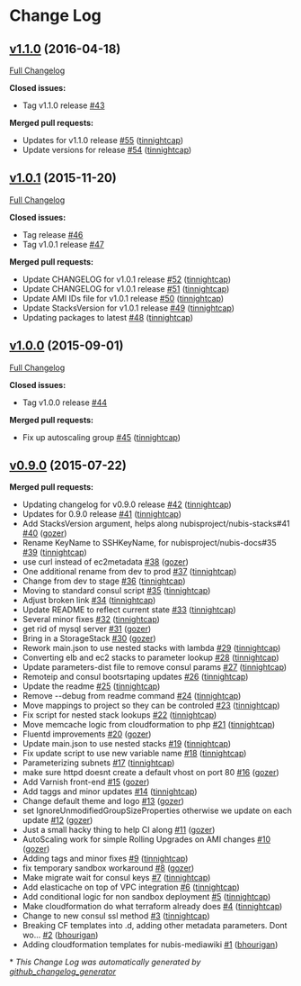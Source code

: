 # Change Log

## [v1.1.0](https://github.com/nubisproject/nubis-mediawiki/tree/v1.1.0) (2016-04-18)
[Full Changelog](https://github.com/nubisproject/nubis-mediawiki/compare/v1.0.1...v1.1.0)

**Closed issues:**

- Tag v1.1.0 release [\#43](https://github.com/nubisproject/nubis-mediawiki/issues/43)

**Merged pull requests:**

- Updates for v1.1.0 release [\#55](https://github.com/nubisproject/nubis-mediawiki/pull/55) ([tinnightcap](https://github.com/tinnightcap))
- Update versions for  release [\#54](https://github.com/nubisproject/nubis-mediawiki/pull/54) ([tinnightcap](https://github.com/tinnightcap))

## [v1.0.1](https://github.com/nubisproject/nubis-mediawiki/tree/v1.0.1) (2015-11-20)
[Full Changelog](https://github.com/nubisproject/nubis-mediawiki/compare/v1.0.0...v1.0.1)

**Closed issues:**

- Tag  release [\#46](https://github.com/nubisproject/nubis-mediawiki/issues/46)
- Tag v1.0.1 release [\#47](https://github.com/nubisproject/nubis-mediawiki/issues/47)

**Merged pull requests:**

- Update CHANGELOG for v1.0.1 release [\#52](https://github.com/nubisproject/nubis-mediawiki/pull/52) ([tinnightcap](https://github.com/tinnightcap))
- Update CHANGELOG for v1.0.1 release [\#51](https://github.com/nubisproject/nubis-mediawiki/pull/51) ([tinnightcap](https://github.com/tinnightcap))
- Update AMI IDs file for v1.0.1 release [\#50](https://github.com/nubisproject/nubis-mediawiki/pull/50) ([tinnightcap](https://github.com/tinnightcap))
- Update StacksVersion for v1.0.1 release [\#49](https://github.com/nubisproject/nubis-mediawiki/pull/49) ([tinnightcap](https://github.com/tinnightcap))
- Updating packages to latest [\#48](https://github.com/nubisproject/nubis-mediawiki/pull/48) ([tinnightcap](https://github.com/tinnightcap))

## [v1.0.0](https://github.com/nubisproject/nubis-mediawiki/tree/v1.0.0) (2015-09-01)
[Full Changelog](https://github.com/nubisproject/nubis-mediawiki/compare/v0.9.0...v1.0.0)

**Closed issues:**

- Tag v1.0.0 release [\#44](https://github.com/nubisproject/nubis-mediawiki/issues/44)

**Merged pull requests:**

- Fix up autoscaling group [\#45](https://github.com/nubisproject/nubis-mediawiki/pull/45) ([tinnightcap](https://github.com/tinnightcap))

## [v0.9.0](https://github.com/nubisproject/nubis-mediawiki/tree/v0.9.0) (2015-07-22)
**Merged pull requests:**

- Updating changelog for v0.9.0 release [\#42](https://github.com/nubisproject/nubis-mediawiki/pull/42) ([tinnightcap](https://github.com/tinnightcap))
- Updates for 0.9.0 release [\#41](https://github.com/nubisproject/nubis-mediawiki/pull/41) ([tinnightcap](https://github.com/tinnightcap))
- Add StacksVersion argument, helps along nubisproject/nubis-stacks\#41 [\#40](https://github.com/nubisproject/nubis-mediawiki/pull/40) ([gozer](https://github.com/gozer))
- Rename KeyName to SSHKeyName, for nubisproject/nubis-docs\#35 [\#39](https://github.com/nubisproject/nubis-mediawiki/pull/39) ([tinnightcap](https://github.com/tinnightcap))
- use curl instead of ec2metadata [\#38](https://github.com/nubisproject/nubis-mediawiki/pull/38) ([gozer](https://github.com/gozer))
- One additional rename from dev to prod [\#37](https://github.com/nubisproject/nubis-mediawiki/pull/37) ([tinnightcap](https://github.com/tinnightcap))
- Change from dev to stage [\#36](https://github.com/nubisproject/nubis-mediawiki/pull/36) ([tinnightcap](https://github.com/tinnightcap))
- Moving to standard consul script [\#35](https://github.com/nubisproject/nubis-mediawiki/pull/35) ([tinnightcap](https://github.com/tinnightcap))
- Adjust broken link [\#34](https://github.com/nubisproject/nubis-mediawiki/pull/34) ([tinnightcap](https://github.com/tinnightcap))
- Update README to reflect current state [\#33](https://github.com/nubisproject/nubis-mediawiki/pull/33) ([tinnightcap](https://github.com/tinnightcap))
- Several minor fixes [\#32](https://github.com/nubisproject/nubis-mediawiki/pull/32) ([tinnightcap](https://github.com/tinnightcap))
- get rid of mysql server [\#31](https://github.com/nubisproject/nubis-mediawiki/pull/31) ([gozer](https://github.com/gozer))
- Bring in a StorageStack [\#30](https://github.com/nubisproject/nubis-mediawiki/pull/30) ([gozer](https://github.com/gozer))
- Rework main.json to use nested stacks with lambda [\#29](https://github.com/nubisproject/nubis-mediawiki/pull/29) ([tinnightcap](https://github.com/tinnightcap))
- Converting elb and ec2 stacks to parameter lookup [\#28](https://github.com/nubisproject/nubis-mediawiki/pull/28) ([tinnightcap](https://github.com/tinnightcap))
- Update parameters-dist file to remove consul params [\#27](https://github.com/nubisproject/nubis-mediawiki/pull/27) ([tinnightcap](https://github.com/tinnightcap))
- Remoteip and consul bootsrtaping updates [\#26](https://github.com/nubisproject/nubis-mediawiki/pull/26) ([tinnightcap](https://github.com/tinnightcap))
- Update the readme [\#25](https://github.com/nubisproject/nubis-mediawiki/pull/25) ([tinnightcap](https://github.com/tinnightcap))
- Remove --debug from readme command [\#24](https://github.com/nubisproject/nubis-mediawiki/pull/24) ([tinnightcap](https://github.com/tinnightcap))
- Move mappings to project so they can be controled [\#23](https://github.com/nubisproject/nubis-mediawiki/pull/23) ([tinnightcap](https://github.com/tinnightcap))
- Fix script for nested stack lookups [\#22](https://github.com/nubisproject/nubis-mediawiki/pull/22) ([tinnightcap](https://github.com/tinnightcap))
- Move memcache logic from cloudformation to php [\#21](https://github.com/nubisproject/nubis-mediawiki/pull/21) ([tinnightcap](https://github.com/tinnightcap))
- Fluentd improvements [\#20](https://github.com/nubisproject/nubis-mediawiki/pull/20) ([gozer](https://github.com/gozer))
- Update main.json to use nested stacks [\#19](https://github.com/nubisproject/nubis-mediawiki/pull/19) ([tinnightcap](https://github.com/tinnightcap))
- Fix update script to use new variable name [\#18](https://github.com/nubisproject/nubis-mediawiki/pull/18) ([tinnightcap](https://github.com/tinnightcap))
- Parameterizing subnets [\#17](https://github.com/nubisproject/nubis-mediawiki/pull/17) ([tinnightcap](https://github.com/tinnightcap))
- make sure httpd doesnt create a default vhost on port 80 [\#16](https://github.com/nubisproject/nubis-mediawiki/pull/16) ([gozer](https://github.com/gozer))
- Add Varnish front-end [\#15](https://github.com/nubisproject/nubis-mediawiki/pull/15) ([gozer](https://github.com/gozer))
- Add taggs and minor updates [\#14](https://github.com/nubisproject/nubis-mediawiki/pull/14) ([tinnightcap](https://github.com/tinnightcap))
- Change default theme and logo [\#13](https://github.com/nubisproject/nubis-mediawiki/pull/13) ([gozer](https://github.com/gozer))
- set IgnoreUnmodifiedGroupSizeProperties otherwise we update on each update [\#12](https://github.com/nubisproject/nubis-mediawiki/pull/12) ([gozer](https://github.com/gozer))
- Just a small hacky thing to help CI along [\#11](https://github.com/nubisproject/nubis-mediawiki/pull/11) ([gozer](https://github.com/gozer))
- AutoScaling work for simple Rolling Upgrades on AMI changes [\#10](https://github.com/nubisproject/nubis-mediawiki/pull/10) ([gozer](https://github.com/gozer))
- Adding tags and minor fixes [\#9](https://github.com/nubisproject/nubis-mediawiki/pull/9) ([tinnightcap](https://github.com/tinnightcap))
- fix temporary sandbox workaround [\#8](https://github.com/nubisproject/nubis-mediawiki/pull/8) ([gozer](https://github.com/gozer))
- Make migrate wait for consul keys [\#7](https://github.com/nubisproject/nubis-mediawiki/pull/7) ([tinnightcap](https://github.com/tinnightcap))
- Add elasticache on top of VPC integration [\#6](https://github.com/nubisproject/nubis-mediawiki/pull/6) ([tinnightcap](https://github.com/tinnightcap))
- Add conditional logic for non sandbox deployment [\#5](https://github.com/nubisproject/nubis-mediawiki/pull/5) ([tinnightcap](https://github.com/tinnightcap))
- Make cloudformation do what terraform already does [\#4](https://github.com/nubisproject/nubis-mediawiki/pull/4) ([tinnightcap](https://github.com/tinnightcap))
- Change to new consul ssl method [\#3](https://github.com/nubisproject/nubis-mediawiki/pull/3) ([tinnightcap](https://github.com/tinnightcap))
- Breaking CF templates into .d, adding other metadata parameters. Dont wo... [\#2](https://github.com/nubisproject/nubis-mediawiki/pull/2) ([bhourigan](https://github.com/bhourigan))
- Adding cloudformation templates for nubis-mediawiki [\#1](https://github.com/nubisproject/nubis-mediawiki/pull/1) ([bhourigan](https://github.com/bhourigan))



\* *This Change Log was automatically generated by [github_changelog_generator](https://github.com/skywinder/Github-Changelog-Generator)*